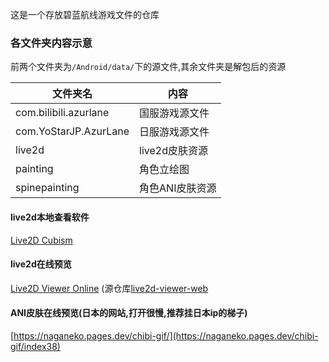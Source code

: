 这是一个存放碧蓝航线游戏文件的仓库

### 各文件夹内容示意

前两个文件夹为`/Android/data/`下的源文件,其余文件夹是解包后的资源

| 文件夹名                 | 内容                                    |
| ------------------------ | --------------------------------------- |
| com.bilibili.azurlane    | 国服游戏源文件                          |
| com.YoStarJP.AzurLane    | 日服游戏源文件                          |
| live2d                   | live2d皮肤资源           |
| painting                 | 角色立绘图                |
| spinepainting            | 角色ANI皮肤资源                         |

#### live2d本地查看软件

[Live2D Cubism](https://www.live2d.com/zh-CHS/download/cubism-viewer-for-unity/)

#### live2d在线预览

[Live2D Viewer Online](https://l2d.ruass.com) (源仓库[live2d-viewer-web](https://github.com/guansss/live2d-viewer-web)

#### ANI皮肤在线预览(日本的网站,打开很慢,推荐挂日本ip的梯子)

[https://naganeko.pages.dev/chibi-gif/](https://naganeko.pages.dev/chibi-gif/index38)
